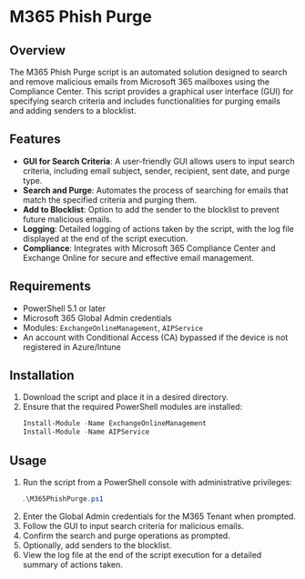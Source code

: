 # M365 Phish Purge

## Overview

The M365 Phish Purge script is an automated solution designed to search and remove malicious emails from Microsoft 365 mailboxes using the Compliance Center. This script provides a graphical user interface (GUI) for specifying search criteria and includes functionalities for purging emails and adding senders to a blocklist.

## Features

- **GUI for Search Criteria**: A user-friendly GUI allows users to input search criteria, including email subject, sender, recipient, sent date, and purge type.
- **Search and Purge**: Automates the process of searching for emails that match the specified criteria and purging them.
- **Add to Blocklist**: Option to add the sender to the blocklist to prevent future malicious emails.
- **Logging**: Detailed logging of actions taken by the script, with the log file displayed at the end of the script execution.
- **Compliance**: Integrates with Microsoft 365 Compliance Center and Exchange Online for secure and effective email management.

## Requirements

- PowerShell 5.1 or later
- Microsoft 365 Global Admin credentials
- Modules: `ExchangeOnlineManagement`, `AIPService`
- An account with Conditional Access (CA) bypassed if the device is not registered in Azure/Intune

## Installation

1. Download the script and place it in a desired directory.
2. Ensure that the required PowerShell modules are installed:
   ```powershell
   Install-Module -Name ExchangeOnlineManagement
   Install-Module -Name AIPService
   ```

## Usage

1. Run the script from a PowerShell console with administrative privileges:

```powershell
   .\M365PhishPurge.ps1
```

2. Enter the Global Admin credentials for the M365 Tenant when prompted.
3. Follow the GUI to input search criteria for malicious emails.
4. Confirm the search and purge operations as prompted.
5. Optionally, add senders to the blocklist.
6. View the log file at the end of the script execution for a detailed summary of actions taken.
